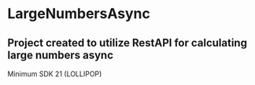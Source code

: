 # LargeNumbersAsync

## Project created to utilize RestAPI for calculating large numbers async

Minimum SDK 21 (LOLLIPOP)
